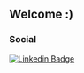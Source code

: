 ## Welcome :)


### Social
[![Linkedin Badge](logo=Linkedin&logoColor=white&link=https://www.linkedin.com/in/fabioacsilva//)](https://www.linkedin.com/in/fabioacsilva/) 
